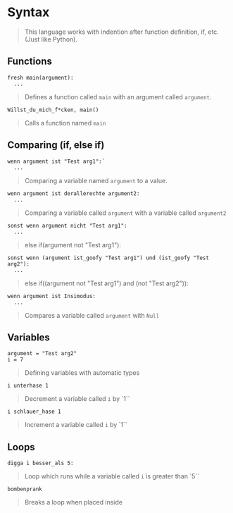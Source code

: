 # Syntax

> This language works with indention after function definition, if, etc. (Just like Python).

## Functions

```
fresh main(argument):
  ...
```
> Defines a function called `main` with an argument called `argument`.

```
Willst_du_mich_f*cken, main()
```
> Calls a function named `main`

## Comparing (if, else if)

```
wenn argument ist "Test arg1":`
  ...
```
> Comparing a variable named `argument` to a value. 

```
wenn argument ist derallerechte argument2:
  ...
```
> Comparing a variable called `argument` with a variable called `argument2`

```
sonst wenn argument nicht "Test arg1":
  ...
```
> else if(argument not "Test arg1"):

```
sonst wenn (argument ist_goofy "Test arg1") und (ist_goofy "Test arg2"):
  ...
```
>    else if((argument not "Test arg1") and (not "Test arg2")):
    
```
wenn argument ist Insimodus:
  ...
```
> Compares a variable called `argument` with `Null`

## Variables 

```
argument = "Test arg2"
i = 7
```
> Defining variables with automatic types

```
i unterhase 1
```
> Decrement a variable called `i` by `1``

```
i schlauer_hase 1
```
> Increment a variable called `i` by `1``

## Loops

```
digga i besser_als 5:
```
> Loop which runs while a variable called `i` is greater than `5``

```
bombenprank
```
> Breaks a loop when placed inside

